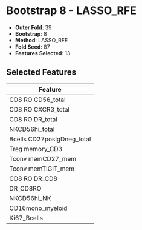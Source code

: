 # Bootstrap 8 - LASSO_RFE

- **Outer Fold**: 39
- **Bootstrap**: 8
- **Method**: LASSO_RFE
- **Fold Seed**: 87
- **Features Selected**: 13

## Selected Features

| Feature |
|---------|
| CD8 RO CD56_total |
| CD8 RO CXCR3_total |
| CD8 RO DR_total |
| NKCD56hi_total |
| Bcells CD27posIgDneg_total |
| Treg memory_CD3 |
| Tconv memCD27_mem |
| Tconv memTIGIT_mem |
| CD8 RO DR_CD8 |
| DR_CD8RO |
| NKCD56hi_NK |
| CD16mono_myeloid |
| Ki67_Bcells |
